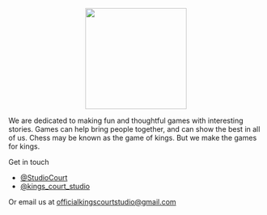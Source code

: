 <p align="center"><img src="https://user-images.githubusercontent.com/87600381/127776142-8dd8cae0-e800-49d8-bb01-648e2f69c068.png" width="200" height="200"/></p>

We are dedicated to making fun and thoughtful games with interesting stories. Games can help bring people together, and can show the best in all of us. Chess may be known as the game of kings. But we make the games for kings.

Get in touch
* [@StudioCourt](https://twitter.com/StudioCourt)
* [@kings_court_studio](https://www.instagram.com/kings_court_studio/)

Or email us at officialkingscourtstudio@gmail.com
